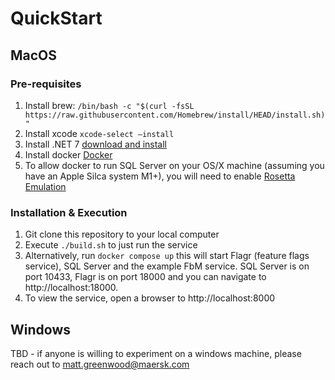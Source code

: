 # QuickStart

## MacOS


### Pre-requisites

1. Install brew: ```/bin/bash -c "$(curl -fsSL https://raw.githubusercontent.com/Homebrew/install/HEAD/install.sh)"```
2. Install xcode ```xcode-select –install```
3. Install .NET 7 [download and install](https://learn.microsoft.com/en-us/dotnet/core/install/macos)
4. Install docker [Docker](https://docker.com)
5. To allow docker to run SQL Server on your OS/X machine (assuming you have an Apple Silca system M1+), you will need to enable [Rosetta Emulation](https://collabnix.com/warning-the-requested-images-platform-linux-amd64-does-not-match-the-detected-host-platform-linux-arm64-v8/)


### Installation & Execution

1. Git clone this repository to your local computer
2. Execute ```./build.sh``` to just run the service
3. Alternatively, run ```docker compose up``` this will start Flagr (feature flags service), SQL Server and the example FbM service.  SQL Server is on port 10433, Flagr is on port 18000 and you can navigate to http://localhost:18000.
4. To view the service, open a browser to http://localhost:8000

## Windows

TBD - if anyone is willing to experiment on a windows machine, please reach out to matt.greenwood@maersk.com
